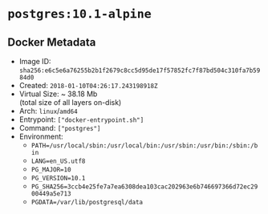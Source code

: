 # `postgres:10.1-alpine`

## Docker Metadata

- Image ID: `sha256:e6c5e6a76255b2b1f2679c8cc5d95de17f57852fc7f87bd504c310fa7b5984d0`
- Created: `2018-01-10T04:26:17.243198918Z`
- Virtual Size: ~ 38.18 Mb  
  (total size of all layers on-disk)
- Arch: `linux`/`amd64`
- Entrypoint: `["docker-entrypoint.sh"]`
- Command: `["postgres"]`
- Environment:
  - `PATH=/usr/local/sbin:/usr/local/bin:/usr/sbin:/usr/bin:/sbin:/bin`
  - `LANG=en_US.utf8`
  - `PG_MAJOR=10`
  - `PG_VERSION=10.1`
  - `PG_SHA256=3ccb4e25fe7a7ea6308dea103cac202963e6b746697366d72ec2900449a5e713`
  - `PGDATA=/var/lib/postgresql/data`

